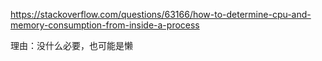 <https://stackoverflow.com/questions/63166/how-to-determine-cpu-and-memory-consumption-from-inside-a-process>

理由：没什么必要，也可能是懒
